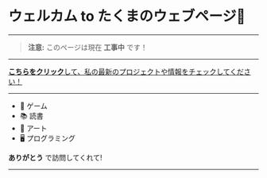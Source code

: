 # ウェルカム to たくまのウェブページ🌟

---

> **注意:** このページは現在 **工事中** です！

---

[**こちらをクリック**して、私の最新のプロジェクトや情報をチェックしてください！](https://takuma1229.github.io/)

---

- 👾 ゲーム
- 📚 読書
- 🎨 アート
- 🖥️ プログラミング

**ありがとう** で訪問してくれて!

---

